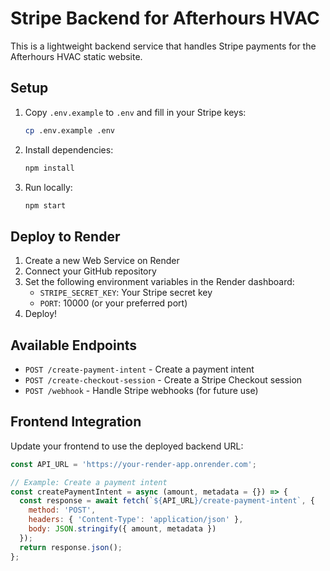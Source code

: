 # Stripe Backend for Afterhours HVAC

This is a lightweight backend service that handles Stripe payments for the Afterhours HVAC static website.

## Setup

1. Copy `.env.example` to `.env` and fill in your Stripe keys:
   ```bash
   cp .env.example .env
   ```

2. Install dependencies:
   ```bash
   npm install
   ```

3. Run locally:
   ```bash
   npm start
   ```

## Deploy to Render

1. Create a new Web Service on Render
2. Connect your GitHub repository
3. Set the following environment variables in the Render dashboard:
   - `STRIPE_SECRET_KEY`: Your Stripe secret key
   - `PORT`: 10000 (or your preferred port)
4. Deploy!

## Available Endpoints

- `POST /create-payment-intent` - Create a payment intent
- `POST /create-checkout-session` - Create a Stripe Checkout session
- `POST /webhook` - Handle Stripe webhooks (for future use)

## Frontend Integration

Update your frontend to use the deployed backend URL:

```javascript
const API_URL = 'https://your-render-app.onrender.com';

// Example: Create a payment intent
const createPaymentIntent = async (amount, metadata = {}) => {
  const response = await fetch(`${API_URL}/create-payment-intent`, {
    method: 'POST',
    headers: { 'Content-Type': 'application/json' },
    body: JSON.stringify({ amount, metadata })
  });
  return response.json();
};
```
